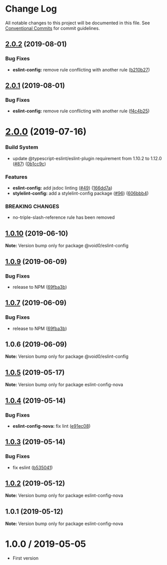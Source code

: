 # Change Log

All notable changes to this project will be documented in this file.
See [Conventional Commits](https://conventionalcommits.org) for commit guidelines.

## [2.0.2](https://github.com/1void0/utils/compare/@void0/eslint-config@2.0.1...@void0/eslint-config@2.0.2) (2019-08-01)


### Bug Fixes

* **eslint-config:** remove rule conflicting with another rule ([b210b27](https://github.com/1void0/utils/commit/b210b27))





## [2.0.1](https://github.com/1void0/utils/compare/@void0/eslint-config@2.0.0...@void0/eslint-config@2.0.1) (2019-08-01)


### Bug Fixes

* **eslint-config:** remove rule conflicting with another rule ([f4c4b25](https://github.com/1void0/utils/commit/f4c4b25))





# [2.0.0](https://github.com/1void0/utils/compare/@void0/eslint-config@1.0.10...@void0/eslint-config@2.0.0) (2019-07-16)


### Build System

* update @typescript-eslint/eslint-plugin requirement from 1.10.2 to 1.12.0 ([#87](https://github.com/1void0/utils/issues/87)) ([0b1cc9c](https://github.com/1void0/utils/commit/0b1cc9c))


### Features

* **eslint-config:** add jsdoc linting ([#49](https://github.com/1void0/utils/issues/49)) ([166dd7a](https://github.com/1void0/utils/commit/166dd7a))
* **stylelint-config:** add a stylelint-config package ([#96](https://github.com/1void0/utils/issues/96)) ([606bbb4](https://github.com/1void0/utils/commit/606bbb4))


### BREAKING CHANGES

* no-triple-slash-reference rule has been removed





## [1.0.10](https://github.com/1void0/utils/compare/@void0/eslint-config@1.0.9...@void0/eslint-config@1.0.10) (2019-06-10)

**Note:** Version bump only for package @void0/eslint-config





## [1.0.9](https://github.com/1void0/nova-utils/compare/@void0/eslint-config@1.0.6...@void0/eslint-config@1.0.9) (2019-06-09)


### Bug Fixes

* release to NPM ([69fba3b](https://github.com/1void0/nova-utils/commit/69fba3b))





## [1.0.7](https://github.com/1void0/nova-utils/compare/@void0/eslint-config@1.0.6...@void0/eslint-config@1.0.7) (2019-06-09)


### Bug Fixes

* release to NPM ([69fba3b](https://github.com/1void0/nova-utils/commit/69fba3b))





## 1.0.6 (2019-06-09)

**Note:** Version bump only for package @void0/eslint-config





## [1.0.5](https://github.com/1void0/nova-utils/compare/eslint-config-nova@1.0.4...eslint-config-nova@1.0.5) (2019-05-17)

**Note:** Version bump only for package eslint-config-nova





## [1.0.4](https://github.com/1void0/nova-utils/compare/eslint-config-nova@1.0.3...eslint-config-nova@1.0.4) (2019-05-14)


### Bug Fixes

* **eslint-config-nova:** fix lint ([e91ec08](https://github.com/1void0/nova-utils/commit/e91ec08))





## [1.0.3](https://github.com/1void0/nova-utils/compare/eslint-config-nova@1.0.2...eslint-config-nova@1.0.3) (2019-05-14)


### Bug Fixes

* fix eslint ([b535041](https://github.com/1void0/nova-utils/commit/b535041))





## [1.0.2](https://github.com/1void0/nova-utils/compare/eslint-config-nova@1.0.1...eslint-config-nova@1.0.2) (2019-05-12)

**Note:** Version bump only for package eslint-config-nova





## 1.0.1 (2019-05-12)

**Note:** Version bump only for package eslint-config-nova





# 1.0.0 / 2019-05-05

- First version
